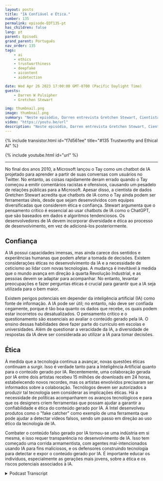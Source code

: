 ```yaml
---
layout: posts
title: "IA Confiável e Ética."
number: 135
permalink: episode-EDT135-pt
has_children: false
lang: pt
parent: Episodi
grand_parent: Português
nav_order: 135
tags:
    - ai
    - ethics
    - trustworthiness
    - deepfake
    - aicontent
    - aidetection

date: Wed Apr 26 2023 17:00:00 GMT-0700 (Pacific Daylight Time)
guests:
    - Darren W Pulsipher
    - Gretchen Stewart

img: thumbnail.png
image: thumbnail.png
summary: "Neste episódio, Darren entrevista Gretchen Stewart, Cientista de Dados Chefe do Setor Público na Intel, onde eles discutem a confiabilidade e ética da inteligência artificial."
video: "https://youtu.be/url"
description: "Neste episódio, Darren entrevista Gretchen Stewart, Cientista de Dados Chefe do Setor Público na Intel, onde eles discutem a confiabilidade e ética da inteligência artificial."
---
```


<div>
{% include transistor.html id="f7d561ee" title="#135 Trustworthy and Ethical AI" %}

{% include youtube.html id="url" %}
</div>

---

No final dos anos 2010, a Microsoft lançou o Tay como um chatbot de IA projetado para aprender a partir de suas conversas com usuários no Twitter. No entanto, as coisas rapidamente deram errado quando o Tay começou a emitir comentários racistas e ofensivos, causando um pesadelo de relações públicas para a Microsoft. Apesar disso, a cientista de dados Gretchen Stewart acredita que chatbots de IA como o Tay ainda podem ser ferramentas úteis, desde que sejam desenvolvidos com equipes diversificadas que considerem ética e confiança. Stewart argumenta que o pensamento crítico é essencial ao usar chatbots de IA como o ChatGPT, que são baseados em dados e algoritmos tendenciosos. Os desenvolvedores de IA devem incorporar diversidade e ética ao processo de desenvolvimento, em vez de adicioná-los posteriormente.

## Confiança

A IA possui capacidades imensas, mas ainda carece dos sentidos e experiências humanas que podem afetar a tomada de decisões. Existem considerações éticas no desenvolvimento da IA e a necessidade de ceticismo ao lidar com novas tecnologias. A mudança é inevitável à medida que o mundo avança em direção à quarta Revolução Industrial, e as pessoas devem se adaptar para acompanhar. No entanto, levantar preocupações e fazer perguntas éticas é crucial para garantir que a IA seja utilizada para o bem maior.

Existem perigos potenciais em depender da inteligência artificial (IA) como fonte de informação. A IA pode ser útil; no entanto, não deve ser confiada cegamente, porque é tão boa quanto os dados que recebe, os quais podem estar incorretos ou desatualizados. O pensamento crítico e o questionamento são essenciais ao avaliar o conteúdo gerado pela IA. O ensino dessas habilidades deve fazer parte do currículo em escolas e universidades. Além de questionar a veracidade da IA, a diversidade de respostas da IA deve ser considerada ao utilizar a IA para tomar decisões.

## Ética

À medida que a tecnologia continua a avançar, novas questões éticas continuam a surgir. Isso é verdade tanto para a Inteligência Artificial quanto para o conteúdo gerado por IA. Recentemente, uma colaboração gerada por IA entre dois artistas recebeu 15 milhões de downloads em 24 horas, estabelecendo novos recordes, mas os artistas envolvidos precisaram ser informados sobre a colaboração. Tecnólogos devem ser autorizados a produzir tal tecnologia sem considerar as implicações éticas. Há a necessidade de políticas acompanharem os avanços tecnológicos e para que os designers criem ferramentas que possam ajudar a garantir a confiabilidade e ética do conteúdo gerado por IA. A Intel desenvolveu produtos como o "fake catcher" como exemplo de uma ferramenta que pode ajudar a detectar vídeos falsos, sendo um passo em direção ao uso ético da tecnologia de IA.

Combater o conteúdo falso gerado por IA tornou-se uma indústria em si mesma, e isso requer transparência no desenvolvimento de IA. Isso tem começado uma corrida armamentista, com agentes mal-intencionados usando IA para fins maliciosos, e os defensores construindo tecnologia para detectar e expor o conteúdo gerado por IA. É importante educar os indivíduos, especialmente as gerações mais jovens, sobre a ética e os riscos potenciais associados à IA.



<details>
<summary> Podcast Transcript </summary>

<p></p>

</details>
